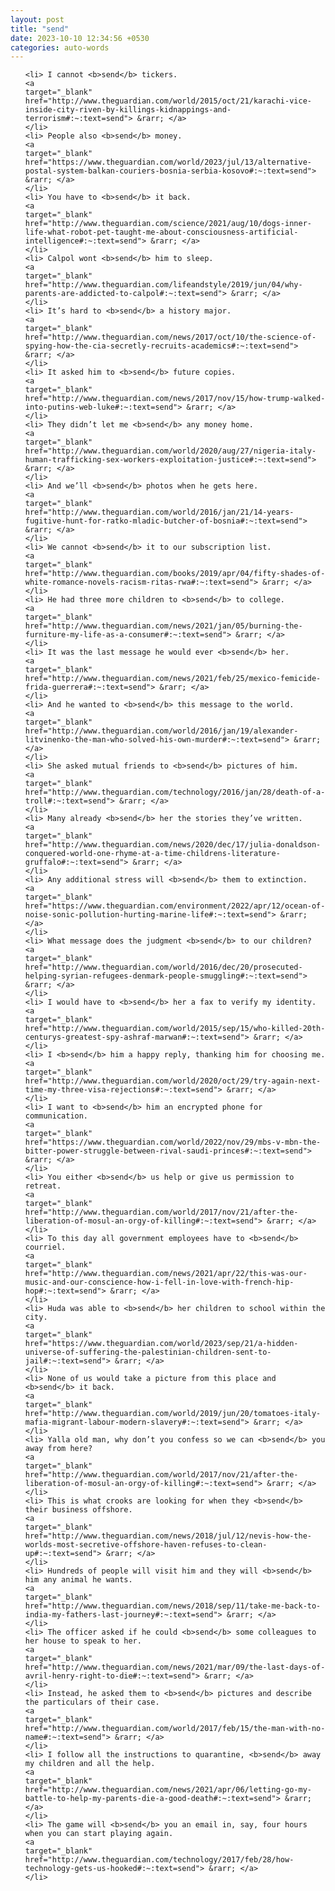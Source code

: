 ```yaml
---
layout: post
title: "send"
date: 2023-10-10 12:34:56 +0530
categories: auto-words
---
```

<ol>

    <li> I cannot <b>send</b> tickers.
    <a 
    target="_blank" 
    href="http://www.theguardian.com/world/2015/oct/21/karachi-vice-inside-city-riven-by-killings-kidnappings-and-terrorism#:~:text=send"> &rarr; </a>
    </li>
    <li> People also <b>send</b> money.
    <a 
    target="_blank" 
    href="https://www.theguardian.com/world/2023/jul/13/alternative-postal-system-balkan-couriers-bosnia-serbia-kosovo#:~:text=send"> &rarr; </a>
    </li>
    <li> You have to <b>send</b> it back.
    <a 
    target="_blank" 
    href="http://www.theguardian.com/science/2021/aug/10/dogs-inner-life-what-robot-pet-taught-me-about-consciousness-artificial-intelligence#:~:text=send"> &rarr; </a>
    </li>
    <li> Calpol wont <b>send</b> him to sleep.
    <a 
    target="_blank" 
    href="http://www.theguardian.com/lifeandstyle/2019/jun/04/why-parents-are-addicted-to-calpol#:~:text=send"> &rarr; </a>
    </li>
    <li> It’s hard to <b>send</b> a history major.
    <a 
    target="_blank" 
    href="http://www.theguardian.com/news/2017/oct/10/the-science-of-spying-how-the-cia-secretly-recruits-academics#:~:text=send"> &rarr; </a>
    </li>
    <li> It asked him to <b>send</b> future copies.
    <a 
    target="_blank" 
    href="http://www.theguardian.com/news/2017/nov/15/how-trump-walked-into-putins-web-luke#:~:text=send"> &rarr; </a>
    </li>
    <li> They didn’t let me <b>send</b> any money home.
    <a 
    target="_blank" 
    href="http://www.theguardian.com/world/2020/aug/27/nigeria-italy-human-trafficking-sex-workers-exploitation-justice#:~:text=send"> &rarr; </a>
    </li>
    <li> And we’ll <b>send</b> photos when he gets here.
    <a 
    target="_blank" 
    href="http://www.theguardian.com/world/2016/jan/21/14-years-fugitive-hunt-for-ratko-mladic-butcher-of-bosnia#:~:text=send"> &rarr; </a>
    </li>
    <li> We cannot <b>send</b> it to our subscription list.
    <a 
    target="_blank" 
    href="http://www.theguardian.com/books/2019/apr/04/fifty-shades-of-white-romance-novels-racism-ritas-rwa#:~:text=send"> &rarr; </a>
    </li>
    <li> He had three more children to <b>send</b> to college.
    <a 
    target="_blank" 
    href="http://www.theguardian.com/news/2021/jan/05/burning-the-furniture-my-life-as-a-consumer#:~:text=send"> &rarr; </a>
    </li>
    <li> It was the last message he would ever <b>send</b> her.
    <a 
    target="_blank" 
    href="http://www.theguardian.com/news/2021/feb/25/mexico-femicide-frida-guerrera#:~:text=send"> &rarr; </a>
    </li>
    <li> And he wanted to <b>send</b> this message to the world.
    <a 
    target="_blank" 
    href="http://www.theguardian.com/world/2016/jan/19/alexander-litvinenko-the-man-who-solved-his-own-murder#:~:text=send"> &rarr; </a>
    </li>
    <li> She asked mutual friends to <b>send</b> pictures of him.
    <a 
    target="_blank" 
    href="http://www.theguardian.com/technology/2016/jan/28/death-of-a-troll#:~:text=send"> &rarr; </a>
    </li>
    <li> Many already <b>send</b> her the stories they’ve written.
    <a 
    target="_blank" 
    href="http://www.theguardian.com/news/2020/dec/17/julia-donaldson-conquered-world-one-rhyme-at-a-time-childrens-literature-gruffalo#:~:text=send"> &rarr; </a>
    </li>
    <li> Any additional stress will <b>send</b> them to extinction.
    <a 
    target="_blank" 
    href="https://www.theguardian.com/environment/2022/apr/12/ocean-of-noise-sonic-pollution-hurting-marine-life#:~:text=send"> &rarr; </a>
    </li>
    <li> What message does the judgment <b>send</b> to our children?
    <a 
    target="_blank" 
    href="http://www.theguardian.com/world/2016/dec/20/prosecuted-helping-syrian-refugees-denmark-people-smuggling#:~:text=send"> &rarr; </a>
    </li>
    <li> I would have to <b>send</b> her a fax to verify my identity.
    <a 
    target="_blank" 
    href="http://www.theguardian.com/world/2015/sep/15/who-killed-20th-centurys-greatest-spy-ashraf-marwan#:~:text=send"> &rarr; </a>
    </li>
    <li> I <b>send</b> him a happy reply, thanking him for choosing me.
    <a 
    target="_blank" 
    href="http://www.theguardian.com/world/2020/oct/29/try-again-next-time-my-three-visa-rejections#:~:text=send"> &rarr; </a>
    </li>
    <li> I want to <b>send</b> him an encrypted phone for communication.
    <a 
    target="_blank" 
    href="https://www.theguardian.com/world/2022/nov/29/mbs-v-mbn-the-bitter-power-struggle-between-rival-saudi-princes#:~:text=send"> &rarr; </a>
    </li>
    <li> You either <b>send</b> us help or give us permission to retreat.
    <a 
    target="_blank" 
    href="http://www.theguardian.com/world/2017/nov/21/after-the-liberation-of-mosul-an-orgy-of-killing#:~:text=send"> &rarr; </a>
    </li>
    <li> To this day all government employees have to <b>send</b> courriel.
    <a 
    target="_blank" 
    href="http://www.theguardian.com/news/2021/apr/22/this-was-our-music-and-our-conscience-how-i-fell-in-love-with-french-hip-hop#:~:text=send"> &rarr; </a>
    </li>
    <li> Huda was able to <b>send</b> her children to school within the city.
    <a 
    target="_blank" 
    href="https://www.theguardian.com/world/2023/sep/21/a-hidden-universe-of-suffering-the-palestinian-children-sent-to-jail#:~:text=send"> &rarr; </a>
    </li>
    <li> None of us would take a picture from this place and <b>send</b> it back.
    <a 
    target="_blank" 
    href="http://www.theguardian.com/world/2019/jun/20/tomatoes-italy-mafia-migrant-labour-modern-slavery#:~:text=send"> &rarr; </a>
    </li>
    <li> Yalla old man, why don’t you confess so we can <b>send</b> you away from here?
    <a 
    target="_blank" 
    href="http://www.theguardian.com/world/2017/nov/21/after-the-liberation-of-mosul-an-orgy-of-killing#:~:text=send"> &rarr; </a>
    </li>
    <li> This is what crooks are looking for when they <b>send</b> their business offshore.
    <a 
    target="_blank" 
    href="http://www.theguardian.com/news/2018/jul/12/nevis-how-the-worlds-most-secretive-offshore-haven-refuses-to-clean-up#:~:text=send"> &rarr; </a>
    </li>
    <li> Hundreds of people will visit him and they will <b>send</b> him any animal he wants.
    <a 
    target="_blank" 
    href="http://www.theguardian.com/news/2018/sep/11/take-me-back-to-india-my-fathers-last-journey#:~:text=send"> &rarr; </a>
    </li>
    <li> The officer asked if he could <b>send</b> some colleagues to her house to speak to her.
    <a 
    target="_blank" 
    href="http://www.theguardian.com/news/2021/mar/09/the-last-days-of-avril-henry-right-to-die#:~:text=send"> &rarr; </a>
    </li>
    <li> Instead, he asked them to <b>send</b> pictures and describe the particulars of their case.
    <a 
    target="_blank" 
    href="http://www.theguardian.com/world/2017/feb/15/the-man-with-no-name#:~:text=send"> &rarr; </a>
    </li>
    <li> I follow all the instructions to quarantine, <b>send</b> away my children and all the help.
    <a 
    target="_blank" 
    href="http://www.theguardian.com/news/2021/apr/06/letting-go-my-battle-to-help-my-parents-die-a-good-death#:~:text=send"> &rarr; </a>
    </li>
    <li> The game will <b>send</b> you an email in, say, four hours when you can start playing again.
    <a 
    target="_blank" 
    href="http://www.theguardian.com/technology/2017/feb/28/how-technology-gets-us-hooked#:~:text=send"> &rarr; </a>
    </li>